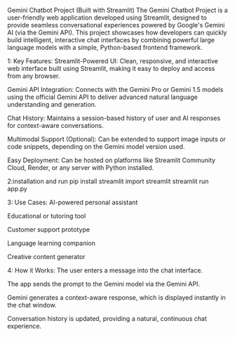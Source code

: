 Gemini Chatbot Project (Built with Streamlit)
The Gemini Chatbot Project is a user-friendly web application developed using Streamlit, designed to provide seamless conversational experiences powered by Google's Gemini AI (via the Gemini API). This project showcases how developers can quickly build intelligent, interactive chat interfaces by combining powerful large language models with a simple, Python-based frontend framework.

1: Key Features:
Streamlit-Powered UI: Clean, responsive, and interactive web interface built using Streamlit, making it easy to deploy and access from any browser.

Gemini API Integration: Connects with the Gemini Pro or Gemini 1.5 models using the official Gemini API to deliver advanced natural language understanding and generation.

Chat History: Maintains a session-based history of user and AI responses for context-aware conversations.

Multimodal Support (Optional): Can be extended to support image inputs or code snippets, depending on the Gemini model version used.

Easy Deployment: Can be hosted on platforms like Streamlit Community Cloud, Render, or any server with Python installed.

2:installation and run
pip install streamlit
import streamlit
streamlit run app.py

3: Use Cases:
AI-powered personal assistant

Educational or tutoring tool

Customer support prototype

Language learning companion

Creative content generator

4: How it Works:
The user enters a message into the chat interface.

The app sends the prompt to the Gemini model via the Gemini API.

Gemini generates a context-aware response, which is displayed instantly in the chat window.

Conversation history is updated, providing a natural, continuous chat experience.


